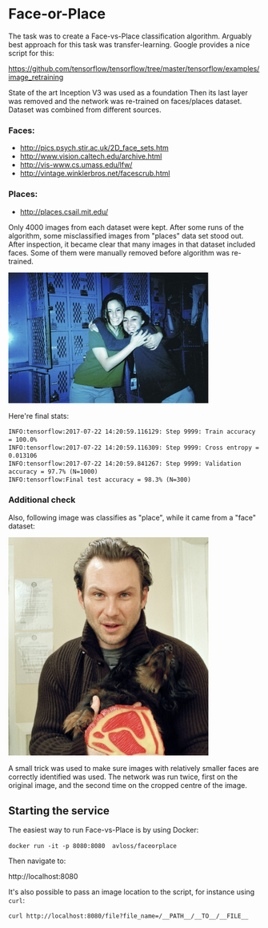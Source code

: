 # Face-or-Place

The task was to create a Face-vs-Place classification algorithm.
Arguably best approach for this task was transfer-learning. Google provides a nice script for this:

https://github.com/tensorflow/tensorflow/tree/master/tensorflow/examples/image_retraining

State of the art Inception V3 was used as a foundation Then its last layer was removed and the network was re-trained on faces/places dataset.
Dataset was combined from different sources.

### Faces:
- http://pics.psych.stir.ac.uk/2D_face_sets.htm
- http://www.vision.caltech.edu/archive.html
- http://vis-www.cs.umass.edu/lfw/
- http://vintage.winklerbros.net/facescrub.html

### Places:
- http://places.csail.mit.edu/

Only 4000 images from each dataset were kept. After some runs of the algorithm, some misclassified images from "places" data set stood out. After inspection, it became clear that many images in that dataset included faces. Some of them were manually removed before algorithm was re-trained.


<img src="readme_content/mit_places_dataset_1.jpg" width=400/>


Here're final stats:
```
INFO:tensorflow:2017-07-22 14:20:59.116129: Step 9999: Train accuracy = 100.0%
INFO:tensorflow:2017-07-22 14:20:59.116309: Step 9999: Cross entropy = 0.013106
INFO:tensorflow:2017-07-22 14:20:59.841267: Step 9999: Validation accuracy = 97.7% (N=1000)
INFO:tensorflow:Final test accuracy = 98.3% (N=300)
```

### Additional check
Also, following image was classifies as "place", while it came from a "face" dataset:


<img src="readme_content/face_1.jpg" width=400/>


A small trick was used to make sure images with relatively smaller faces are correctly identified was used. The network was run twice, first on the original image, and the second time on the cropped centre of the image.

## Starting the service

The easiest way to run Face-vs-Place is by using Docker:

`docker run -it -p 8080:8080  avloss/faceorplace`

Then navigate to:

http://localhost:8080

It's also possible to pass an image location to the script, for instance using `curl`:
```
curl http://localhost:8080/file?file_name=/__PATH__/__TO__/__FILE__
```

